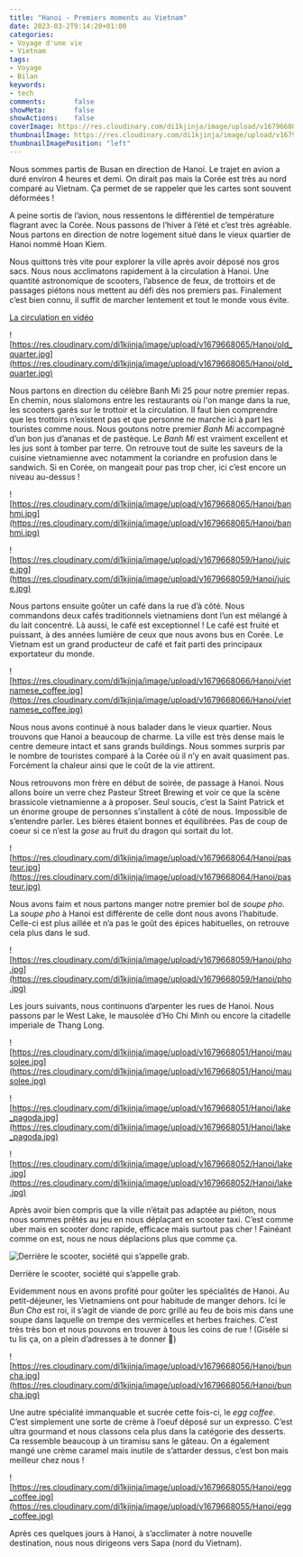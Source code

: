 ```yaml
---
title: "Hanoi - Premiers moments au Vietnam"
date: 2023-03-2T9:14:20+01:00
categories:
- Voyage d'une vie
- Vietnam
tags:
- Voyage
- Bilan
keywords:
- tech
comments:       false
showMeta:       false
showActions:    false
coverImage: https://res.cloudinary.com/di1kjinja/image/upload/v1679668065/Hanoi/old_quarter.jpg
thumbnailImage: https://res.cloudinary.com/di1kjinja/image/upload/v1679668065/Hanoi/old_quarter.jpg
thumbnailImagePosition: "left"
---
```



Nous sommes partis de Busan en direction de Hanoi. Le trajet en avion a duré environ 4 heures et demi. On dirait pas mais la Corée est très au nord comparé au Vietnam. Ça permet de se rappeler que les cartes sont souvent déformées ! 

A peine sortis de l’avion, nous ressentons le différentiel de température flagrant avec la Corée. Nous passons de l’hiver à l’été et c’est très agréable. Nous partons en direction de notre logement situé dans le vieux quartier de Hanoi nommé Hoan Kiem. 

Nous quittons très vite pour explorer la ville après avoir déposé nos gros sacs. Nous nous acclimatons rapidement à la circulation à Hanoi. Une quantité astronomique de scooters, l’absence de feux, de trottoirs et de passages piétons nous mettent au défi dès nos premiers pas. Finalement c’est bien connu, il suffit de marcher lentement et tout le monde vous évite. 

[La circulation en vidéo](https://res.cloudinary.com/di1kjinja/video/upload/v1679668073/Hanoi/ciruclation.mp4)

![https://res.cloudinary.com/di1kjinja/image/upload/v1679668065/Hanoi/old_quarter.jpg](https://res.cloudinary.com/di1kjinja/image/upload/v1679668065/Hanoi/old_quarter.jpg)

Nous partons en direction du célèbre Banh Mi 25 pour notre premier repas. En chemin, nous slalomons entre les restaurants où l'on mange dans la rue, les scooters garés sur le trottoir et la circulation. Il faut bien comprendre que les trottoirs n’existent pas et que personne ne marche ici à part les touristes comme nous. Nous goutons notre premier *Banh Mi* accompagné d’un bon jus d’ananas et de pastèque. Le *Banh Mi* est vraiment excellent et les jus sont à tomber par terre. On retrouve tout de suite les saveurs de la cuisine vietnamienne avec notamment la coriandre en profusion dans le sandwich. Si en Corée, on mangeait pour pas trop cher, ici c’est encore un niveau au-dessus !

![https://res.cloudinary.com/di1kjinja/image/upload/v1679668065/Hanoi/banhmi.jpg](https://res.cloudinary.com/di1kjinja/image/upload/v1679668065/Hanoi/banhmi.jpg)

 

![https://res.cloudinary.com/di1kjinja/image/upload/v1679668059/Hanoi/juice.jpg](https://res.cloudinary.com/di1kjinja/image/upload/v1679668059/Hanoi/juice.jpg)

Nous partons ensuite goûter un café dans la rue d’à côté. Nous commandons deux cafés traditionnels vietnamiens dont l’un est mélangé à du lait concentré. Là aussi, le café est exceptionnel ! Le café est fruité et puissant, à des années lumière de ceux que nous avons bus en Corée. Le Vietnam est un grand producteur de café et fait parti des principaux exportateur du monde. 

![https://res.cloudinary.com/di1kjinja/image/upload/v1679668066/Hanoi/vietnamese_coffee.jpg](https://res.cloudinary.com/di1kjinja/image/upload/v1679668066/Hanoi/vietnamese_coffee.jpg)

Nous nous avons continué à nous balader dans le vieux quartier. Nous trouvons que Hanoi a beaucoup de charme. La ville est très dense mais le centre demeure intact et sans grands buildings. Nous sommes surpris par le nombre de touristes comparé à la Corée où il n’y en avait quasiment pas. Forcément la chaleur ainsi que le coût de la vie attirent. 

Nous retrouvons mon frère en début de soirée, de passage à Hanoi. Nous allons boire un verre chez Pasteur Street Brewing et voir ce que la scène brassicole vietnamienne a à proposer. Seul soucis, c’est la Saint Patrick et un énorme groupe de personnes s’installent à côté de nous. Impossible de s’entendre parler. Les bières étaient bonnes et équilibrées. Pas de coup de coeur si ce n’est la *gose* au fruit du dragon qui sortait du lot. 

![https://res.cloudinary.com/di1kjinja/image/upload/v1679668064/Hanoi/pasteur.jpg](https://res.cloudinary.com/di1kjinja/image/upload/v1679668064/Hanoi/pasteur.jpg)

Nous avons faim et nous partons manger notre premier bol de *soupe pho*. La *soupe pho* à Hanoi est différente de celle dont nous avons l’habitude. Celle-ci est plus aillée et n’a pas le goût des épices habituelles, on retrouve cela plus dans le sud. 

![https://res.cloudinary.com/di1kjinja/image/upload/v1679668059/Hanoi/pho.jpg](https://res.cloudinary.com/di1kjinja/image/upload/v1679668059/Hanoi/pho.jpg)

Les jours suivants, nous continuons d’arpenter les rues de Hanoi. Nous passons par le West Lake, le mausolée d’Ho Chi Minh ou encore la citadelle imperiale de Thang Long. 

![https://res.cloudinary.com/di1kjinja/image/upload/v1679668051/Hanoi/mausolee.jpg](https://res.cloudinary.com/di1kjinja/image/upload/v1679668051/Hanoi/mausolee.jpg)

![https://res.cloudinary.com/di1kjinja/image/upload/v1679668051/Hanoi/lake_pagoda.jpg](https://res.cloudinary.com/di1kjinja/image/upload/v1679668051/Hanoi/lake_pagoda.jpg)

![https://res.cloudinary.com/di1kjinja/image/upload/v1679668052/Hanoi/lake.jpg](https://res.cloudinary.com/di1kjinja/image/upload/v1679668052/Hanoi/lake.jpg)

Après avoir bien compris que la ville n’était pas adaptée au piéton, nous nous sommes prêtés au jeu en nous déplaçant en scooter taxi. C’est comme uber mais en scooter donc rapide, efficace mais surtout pas cher ! Fainéant comme on est, nous ne nous déplacions plus que comme ça. 

![Derrière le scooter, société qui s’appelle grab.](https://res.cloudinary.com/di1kjinja/image/upload/v1679668054/Hanoi/grab.jpg)

Derrière le scooter, société qui s’appelle grab.

Evidemment nous en avons profité pour goûter les spécialités de Hanoi. Au petit-déjeuner, les Vietnamiens ont pour habitude de manger dehors. Ici le *Bun Cha* est roi, il s’agit de viande de porc grillé au feu de bois mis dans une soupe dans laquelle on trempe des vermicelles et herbes fraiches. C’est très très bon et nous pouvons en trouver à tous les coins de rue ! (Gisèle si tu lis ça, on a plein d’adresses à te donner 🙂) 

![https://res.cloudinary.com/di1kjinja/image/upload/v1679668056/Hanoi/buncha.jpg](https://res.cloudinary.com/di1kjinja/image/upload/v1679668056/Hanoi/buncha.jpg)

Une autre spécialité immanquable et sucrée cette fois-ci, le *egg coffee*. C’est simplement une sorte de crème à l’oeuf déposé sur un expresso. C’est ultra gourmand et nous classons cela plus dans la catégorie des desserts. Ca ressemble beaucoup à un tiramisu sans le gâteau. On a également mangé une crème caramel mais inutile de s’attarder dessus, c’est bon mais meilleur chez nous !

![https://res.cloudinary.com/di1kjinja/image/upload/v1679668055/Hanoi/egg_coffee.jpg](https://res.cloudinary.com/di1kjinja/image/upload/v1679668055/Hanoi/egg_coffee.jpg)

Après ces quelques jours à Hanoi, à s’acclimater à notre nouvelle destination, nous nous dirigeons vers Sapa (nord du Vietnam).